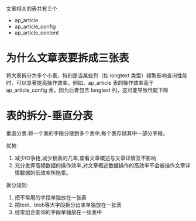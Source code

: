 文章相关的表共有三个
- ap_article
- ap_article_config
- ap_article_content

# 为什么文章表要拆成三张表

将大表拆分为多个小表，特别是当某些列（如 longtext 类型）频繁影响查询性能时，可以显著提高操作效率。例如，ap_article 表的操作效率高于 ap_article_config 表，因为后者包含 longtext 列，这可能导致性能下降

# 表的拆分-垂直分表

垂直分表:将一个表的字段分散到多个表中,每个表存储其中一部分字段。

优势:
1. 减少IO争抢,减少锁表的几率,查看文章概述与文章详情互不影响
2. 充分发挥高频数据的操作效率,对文章概述数据操作的高效率不会被操作文章详情数据的低效率所拖累。

拆分规则:
1. 把不常用的字段单独放在一张表
2. 把text、blob等大字段拆分出来单独放在一张表
3. 经常组合查询的字段单独放在一张表中
